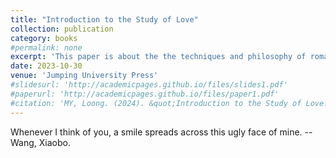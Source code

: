 ```yaml
---
title: "Introduction to the Study of Love"
collection: publication
category: books
#permalink: none
excerpt: 'This paper is about the the techniques and philosophy of romantic relationships.'
date: 2023-10-30
venue: 'Jumping University Press'
#slidesurl: 'http://academicpages.github.io/files/slides1.pdf'
#paperurl: 'http://academicpages.github.io/files/paper1.pdf'
#citation: 'MY, Loong. (2024). &quot;Introduction to the Study of Love.&quot; <i>Inventiones of Love</i>. 1(1).'
---
```


Whenever I think of you, a smile spreads across this ugly face of mine.
--Wang, Xiaobo.
